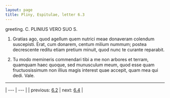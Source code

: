 ```yaml
---
layout: page
title: Pliny, Espitulae, letter 6.3
---
```


greeting. C. PLINIUS VERO SUO S.



1. Gratias ago, quod agellum quem nutrici meae donaveram colendum suscepisti. Erat, cum donarem, centum milium nummum; postea decrescente reditu etiam pretium minuit, quod nunc te curante reparabit.



2. Tu modo memineris commendari tibi a me non arbores et terram, quamquam haec quoque, sed munusculum meum, quod esse quam fructuosissimum non illius magis interest quae accepit, quam mea qui dedi. Vale.



---

| --- | --- |
| previous: [6.2](../6.2/) | next: [6.4](../6.4/) |